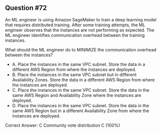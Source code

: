 ## Question #72

An ML engineer is using Amazon SageMaker to train a deep learning model that requires distributed training. After some training attempts, the ML engineer observes that the instances are not performing as expected. The ML engineer identifies communication overhead between the training instances.

What should the ML engineer do to MINIMIZE the communication overhead between the instances?

- A. Place the instances in the same VPC subnet. Store the data in a different AWS Region from where the instances are deployed.
- B. Place the instances in the same VPC subnet but in different Availability Zones. Store the data in a different AWS Region from where the instances are deployed.
- C. Place the instances in the same VPC subnet. Store the data in the same AWS Region and Availability Zone where the instances are deployed.
- D. Place the instances in the same VPC subnet. Store the data in the same AWS Region but in a different Availability Zone from where the instances are deployed. 

Correct Answer: 
C Community vote distribution C (100%)